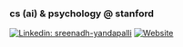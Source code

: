 ### cs (ai) & psychology @ stanford
[![Linkedin: sreenadh-yandapalli](https://img.shields.io/badge/-sreenadh--yandapalli-blue?style=flat-square&logo=Linkedin&logoColor=white&link=https://www.linkedin.com/in/sreenadh-yandapalli/)](https://www.linkedin.com/in/sreenadh-yandapalli/) [![Website](https://img.shields.io/badge/-syandapalli.com-lightgrey?style=flat-square&logo=internet-explorer&logoColor=black)](https://syandapalli.com)





